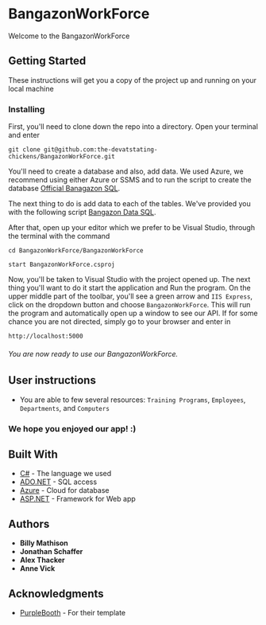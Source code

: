 # BangazonWorkForce

Welcome to the BangazonWorkForce 

## Getting Started

These instructions will get you a copy of the project up and running on your local machine

### Installing

First, you'll need to clone down the repo into a directory. Open your terminal and enter

```
git clone git@github.com:the-devatstating-chickens/BangazonWorkForce.git
```

You'll need to create a database and also, add data. We used Azure, we recommend using either Azure or SSMS and to run the script to create the database [Official Banagazon SQL](./bangazon.sql).

The next thing to do is add data to each of the tables. We've provided you with the following script [Bangazon Data SQL](./data.sql).


After that, open up your editor which we prefer to be Visual Studio, through the terminal with the command

```
cd BangazonWorkForce/BangazonWorkForce
```

```
start BangazonWorkForce.csproj
```

Now, you'll be taken to Visual Studio with the project opened up. The next thing you'll want to do it start the application and Run the program. On the upper middle part of the toolbar, you'll see a green arrow and `IIS Express`, click on the dropdown button and choose `BangazonWorkForce`. This will run the program and automatically open up a window to see our API. If for some chance you are not directed, simply go to your browser and enter in 

```
http://localhost:5000
```

###### You are now ready to use our BangazonWorkForce. 


## User instructions
* You are able to few several resources: `Training Programs`, `Employees`, `Departments`, and `Computers`

### We hope you enjoyed our app! :)


## Built With

* [C#](https://docs.microsoft.com/en-us/dotnet/csharp/) - The language we used
* [ADO.NET](https://docs.microsoft.com/en-us/dotnet/framework/data/adonet/ado-net-overview) - SQL access
* [Azure](https://gruntjs.com/) - Cloud for database
* [ASP.NET](https://dotnet.microsoft.com/apps/aspnet) - Framework for Web app 




## Authors

* **Billy Mathison** 
* **Jonathan Schaffer** 
* **Alex Thacker** 
* **Anne Vick** 



## Acknowledgments

* [PurpleBooth](https://gist.githubusercontent.com/PurpleBooth/109311bb0361f32d87a2/raw/8254b53ab8dcb18afc64287aaddd9e5b6059f880/README-Template.md) - For their template
